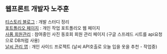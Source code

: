 ## 웹프론트 개발자 노주훈
[티스토리 블로그](https://non-traditional-developer.tistory.com/)
: 개발 스터디 정리   
[포트폴리오 페이지](https://rohjoohoon.github.io/project/portfolio/)
: 개인 작업 포트폴리오 웹 페이지   
[사품 회원관리](https://rohjoohoon.github.io/project/sapum/)
: 참여중인 사진 동호회 회원 관리 페이지  (구글 스프레드 시트를 api요청으로 DB처럼 사용)   
[날씨 관리 앱](https://rohjoohoon.github.io/project/weather/)
: 개인 사이드 프로젝트 (날씨 API호출로 오늘 입을 옷을 추천 - 작업중)   
